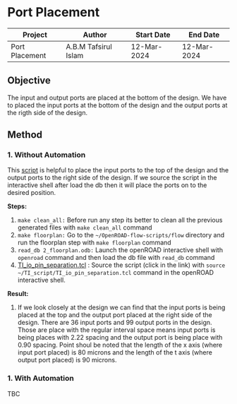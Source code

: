 # Port Placement 

|Project|Author|Start Date|End Date|
|---|---|---|---|
|Port Placement|A.B.M Tafsirul Islam|12-Mar-2024|12-Mar-2024| 

## Objective
The input and output ports are placed at the bottom of the design. We have to placed the input ports at the bottom of the design and the output ports at the rigth side of the design.

## Method

### 1. Without Automation 

This [script](TI_io_pin_separation.tcl) is helpful to place the input ports to the top of the design and the output ports to the right side of the design. If we source the script in the interactive shell after load the db then it will place the ports on to the desired position.

**Steps:**

1. `make clean_all:` Before run any step its better to clean all the previous generated files with `make clean_all` command
2. `make floorplan:` Go to the `~/OpenROAD-flow-scripts/flow` directory and run the floorplan step with `make floorplan` command
3. `read_db 2_floorplan.odb:` Launch the openROAD interactive shell with `openroad` command and then load the db file with `read_db` command 
4. [TI_io_pin_separation.tcl](TI_io_pin_separation.tcl) : Source the script (click in the link) with `source ~/TI_script/TI_io_pin_separation.tcl` command in the openROAD interactive shell.

**Result:**

1. If we look closely at the design we can find that the input ports is being placed at the top and the output port placed at the right side of the design. There are 36 input ports and 99 output ports in the design. Those are place with the regular interval space means input ports is being places with 2.22 spacing and the output port is being place with 0.90 spacing. Point shoul be noted that the length of the x axis (where input port placed) is 80 microns and the length of the t axis (where output port placed) is 90 microns.  


### 1. With Automation

TBC
